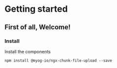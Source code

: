 # Getting started

## First of all, Welcome!

### Install

Install the components
```
npm install @myog-io/ngx-chunk-file-upload --save
```
